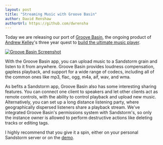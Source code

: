```yaml
---
layout: post
title: "Streaming Music with Groove Basin"
author: David Renshaw
authorUrl: https://github.com/dwrensha
---
```


Today we are releasing our port of [Groove Basin](http://groovebasin.com/), the ongoing product of [Andrew Kelley](http://andrewkelley.me/)'s three year quest to [build the ultimate music player](http://andrewkelley.me/post/quest-build-ultimate-music-player.html).

<a href="/apps/groovebasin-big.png"><img alt="Groove Basin Screenshot" src="/apps/groovebasin.png"></a>

With the Groove Basin app, you can upload music to a Sandstorm grain and listen to it from anywhere. Groove Basin provides loudness compensation, gapless playback, and support for a wide range of codecs, including all of the common ones like mp3, flac, ogg, m4a, aif, wav, and wma.

As befits a Sandstorm app, Groove Basin also has some interesting sharing features. You can connect one client to speakers and let other clients act as remote controls, with the ability to control playback and upload new music. Alternatively, you can set up a long distance listening party, where geographically dispersed listeners share a playback stream. We've integrated Groove Basin's permissions system with Sandstorm's, so only the instance owner is allowed to perform destructive actions like deleting tracks or editing tags.

I highly recommend that you give it a spin, either on your personal Sandstorm server or on the [demo](https://demo.sandstorm.io).
